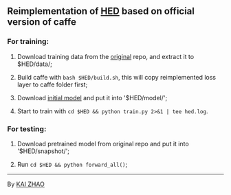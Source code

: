 ## Reimplementation of [HED]() based on official version of caffe

### For training:
1. Download training data from the [original](https://github.com/s9xie/hed) repo, and extract it to $HED/data/;

2. Build caffe with `bash $HED/build.sh`, this will copy reimplemented loss layer to caffe folder first;

3. Download [initial model](http://zhaok-data.oss-cn-shanghai.aliyuncs.com/caffe-model/vgg16convs.caffemodel) and put it
into '$HED/model/';

4. Start to train with `cd $HED && python train.py 2>&1 | tee hed.log`.

### For testing:
1. Download pretrained model from original repo and put it into '$HED/snapshot/';

2. Run `cd $HED && python forward_all()`;

___
By [KAI ZHAO](http://kaiz.xyz)
